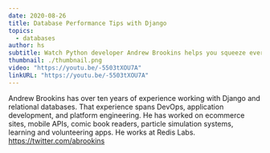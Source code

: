```yaml
---
date: 2020-08-26
title: Database Performance Tips with Django
topics:
  - databases
author: hs
subtitle: Watch Python developer Andrew Brookins helps you squeeze every ounce of database performance from your Django application.
thumbnail: ./thumbnail.png
video: "https://youtu.be/-5503tXOU7A"
linkURL: "https://youtu.be/-5503tXOU7A"
---
```


Andrew Brookins has over ten years of experience working with Django and relational databases. That experience spans DevOps, application development, and platform engineering. He has worked on ecommerce sites, mobile APIs, comic book readers, particle simulation systems, learning and volunteering apps. He works at Redis Labs.
<https://twitter.com/abrookins>
